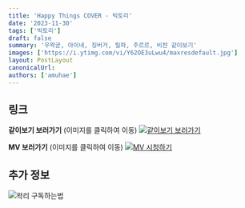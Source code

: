 ```yaml
---
title: 'Happy Things COVER - 빅토리'
date: '2023-11-30'
tags: ['빅토리']
draft: false
summary: '우왁굳, 아이네, 징버거, 릴파, 주르르, 비챤 같이보기'
images: ['https://i.ytimg.com/vi/Y62OE3uLwu4/maxresdefault.jpg']
layout: PostLayout
canonicalUrl:
authors: ['amuhae']
---
```


## 링크

**같이보기 보러가기** (이미지를 클릭하여 이동)
[![같이보기 보러가기](https://cdn.discordapp.com/attachments/1136601898116464710/1211650793904807976/logo.png?ex=65eef8bc&is=65dc83bc&hm=95dc0e08c1f43025dd60def429896697b3787a9f923593eb50b24e9fb6280361&)](https://cafe.naver.com/steamindiegame/13841290)

**MV 보러가기** (이미지를 클릭하여 이동)
[![MV 시청하기](https://i.ytimg.com/vi/Y62OE3uLwu4/maxresdefault.jpg)](https://youtu.be/Y62OE3uLwu4?si=digiexjb8o7DLi7w)

## 추가 정보

![왁리 구독하는법](https://cdn.discordapp.com/attachments/1136601898116464710/1137049857136267374/--2cut.gif)
